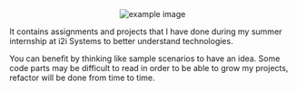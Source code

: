 <div align="center">
    <img src="https://github.com/user-attachments/assets/1f70267d-ceb1-4de0-bb2a-821cbf046dc2" alt="example image">
</div>
<div>
<p>It contains assignments and projects that I have done during my summer internship at i2i Systems to better understand technologies.</p>  
<p>You can benefit by thinking like sample scenarios to have an idea. Some code parts may be difficult to read in order to be able to grow my projects, refactor will be done from time to time.</p> 
</div>
